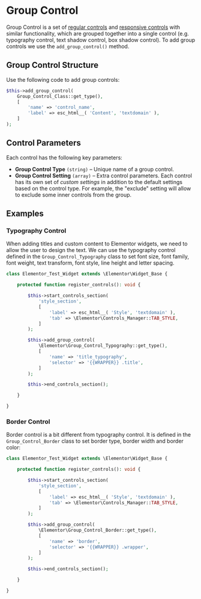 # Group Control

<Badge type="tip" vertical="top" text="Elementor Core" /> <Badge type="warning" vertical="top" text="Basic" />

Group Control is a set of [regular controls](./regular-control/) and [responsive controls](./responsive-control/) with similar functionality, which are grouped together into a single control (e.g. typography control, text shadow control, box shadow control). To add group controls we use the `add_group_control()` method.

## Group Control Structure

Use the following code to add  group controls:

```php
$this->add_group_control(
	Group_Control_Class::get_type(),
	[
		'name' => 'control_name',
		'label' => esc_html__( 'Content', 'textdomain' ),
	]
);
```

## Control Parameters

Each control has the following key parameters:

* **Group Control Type** `(string)` – Unique name of a group control.
* **Group Control Setting** `(array)` – Extra control parameters. Each control has its own set of *custom settings* in addition to the default settings based on the control type. For example, the "exclude" setting will allow to exclude some inner controls from the group.

## Examples

### Typography Control

When adding titles and custom content to Elementor widgets, we need to allow the user to design the text. We can use the typography control defined in the `Group_Control_Typography` class to set font size, font family, font weight, text transform, font style, line height and letter spacing.

```php {13-19}
class Elementor_Test_Widget extends \Elementor\Widget_Base {

	protected function register_controls(): void {

		$this->start_controls_section(
			'style_section',
			[
				'label' => esc_html__( 'Style', 'textdomain' ),
				'tab' => \Elementor\Controls_Manager::TAB_STYLE,
			]
		);

		$this->add_group_control(
			\Elementor\Group_Control_Typography::get_type(),
			[
				'name' => 'title_typography',
				'selector' => '{{WRAPPER}} .title',
			]
		);

		$this->end_controls_section();

	}

}
```

### Border Control

Border control is a bit different from typography control. It is defined in the `Group_Control_Border` class to set border type, border width and border color:

```php {13-19}
class Elementor_Test_Widget extends \Elementor\Widget_Base {

	protected function register_controls(): void {

		$this->start_controls_section(
			'style_section',
			[
				'label' => esc_html__( 'Style', 'textdomain' ),
				'tab' => \Elementor\Controls_Manager::TAB_STYLE,
			]
		);

		$this->add_group_control(
			\Elementor\Group_Control_Border::get_type(),
			[
				'name' => 'border',
				'selector' => '{{WRAPPER}} .wrapper',
			]
		);

		$this->end_controls_section();

	}

}
```
